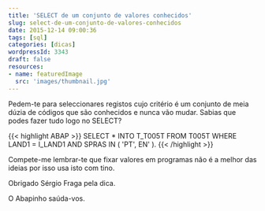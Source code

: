 ```yaml
---
title: 'SELECT de um conjunto de valores conhecidos'
slug: select-de-um-conjunto-de-valores-conhecidos
date: 2015-12-14 09:00:36
tags: [sql]
categories: [dicas]
wordpressId: 3343
draft: false
resources:
- name: featuredImage
  src: 'images/thumbnail.jpg'
---
```

Pedem-te para seleccionares registos cujo critério é um conjunto de meia dúzia de códigos que são conhecidos e nunca vão mudar. Sabias que podes fazer tudo logo no SELECT?

<!--more-->

{{< highlight ABAP >}}
SELECT * INTO T_T005T
FROM T005T
WHERE LAND1 = I_LAND1 AND
           SPRAS IN ( 'PT', EN' ).
{{< /highlight >}}

Compete-me lembrar-te que fixar valores em programas não é a melhor das ideias por isso usa isto com tino.

Obrigado Sérgio Fraga pela dica.

O Abapinho saúda-vos.
